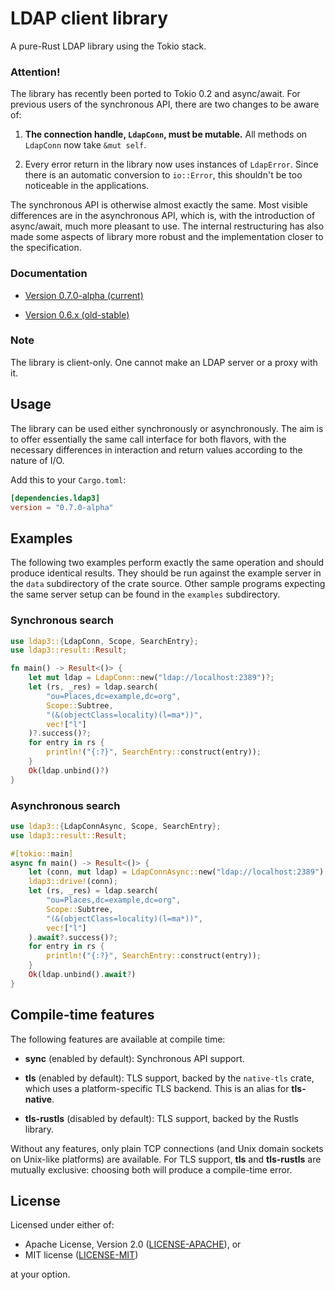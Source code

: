 # LDAP client library

A pure-Rust LDAP library using the Tokio stack.

### Attention!

The library has recently been ported to Tokio 0.2 and async/await. For previous
users of the synchronous API, there are two changes to be aware of:

1. __The connection handle, `LdapConn`, must be mutable.__ All methods on `LdapConn`
   now take `&mut self`.

2. Every error return in the library now uses instances of `LdapError`. Since
   there is an automatic conversion to `io::Error`, this shouldn't be too noticeable
   in the applications.

The synchronous API is otherwise almost exactly the same. Most visible
differences are in the asynchronous API, which is, with the introduction of
async/await, much more pleasant to use. The internal restructuring has also
made some aspects of library more robust and the implementation closer to
the specification.

### Documentation

- [Version 0.7.0-alpha (current)](https://docs.rs/ldap3/0.7.0-alpha.8/ldap3/)

- [Version 0.6.x (old-stable)](https://docs.rs/ldap3/0.6.1/ldap3/)

### Note

The library is client-only. One cannot make an LDAP server or a proxy with it.

## Usage

The library can be used either synchronously or asynchronously. The aim is to
offer essentially the same call interface for both flavors, with the necessary
differences in interaction and return values according to the nature of I/O.

Add this to your `Cargo.toml`:

```toml
[dependencies.ldap3]
version = "0.7.0-alpha"
```

## Examples

The following two examples perform exactly the same operation and should produce identical
results. They should be run against the example server in the `data` subdirectory of the crate source.
Other sample programs expecting the same server setup can be found in the `examples` subdirectory.

### Synchronous search

```rust
use ldap3::{LdapConn, Scope, SearchEntry};
use ldap3::result::Result;

fn main() -> Result<()> {
    let mut ldap = LdapConn::new("ldap://localhost:2389")?;
    let (rs, _res) = ldap.search(
        "ou=Places,dc=example,dc=org",
        Scope::Subtree,
        "(&(objectClass=locality)(l=ma*))",
        vec!["l"]
    )?.success()?;
    for entry in rs {
        println!("{:?}", SearchEntry::construct(entry));
    }
    Ok(ldap.unbind()?)
}
```

### Asynchronous search

```rust
use ldap3::{LdapConnAsync, Scope, SearchEntry};
use ldap3::result::Result;

#[tokio::main]
async fn main() -> Result<()> {
    let (conn, mut ldap) = LdapConnAsync::new("ldap://localhost:2389").await?;
    ldap3::drive!(conn);
    let (rs, _res) = ldap.search(
        "ou=Places,dc=example,dc=org",
        Scope::Subtree,
        "(&(objectClass=locality)(l=ma*))",
        vec!["l"]
    ).await?.success()?;
    for entry in rs {
        println!("{:?}", SearchEntry::construct(entry));
    }
    Ok(ldap.unbind().await?)
}
```

## Compile-time features

The following features are available at compile time:

* __sync__ (enabled by default): Synchronous API support.

* __tls__ (enabled by default): TLS support, backed by the `native-tls` crate, which uses
 a platform-specific TLS backend. This is an alias for __tls-native__.

* __tls-rustls__ (disabled by default): TLS support, backed by the Rustls library.

Without any features, only plain TCP connections (and Unix domain sockets on Unix-like
platforms) are available. For TLS support, __tls__ and __tls-rustls__ are mutually
exclusive: choosing both will produce a compile-time error.

## License

Licensed under either of:

 * Apache License, Version 2.0 ([LICENSE-APACHE](LICENSE-APACHE)), or
 * MIT license ([LICENSE-MIT](LICENSE-MIT))

at your option.
